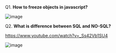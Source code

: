Q1. **How to freeze objects in javascript?**

![image](https://github.com/user-attachments/assets/ed69e038-2f4d-4519-aee8-9ec825b534a1)

Q2. **What is difference between SQL and NO-SQL?**

https://www.youtube.com/watch?v=_Ss42Vb1SU4

![image](https://github.com/user-attachments/assets/a5eaba68-5201-431a-9c89-502f56586f88)

